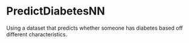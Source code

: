 # PredictDiabetesNN
Using a dataset that predicts whether someone has diabetes based off different characteristics.

